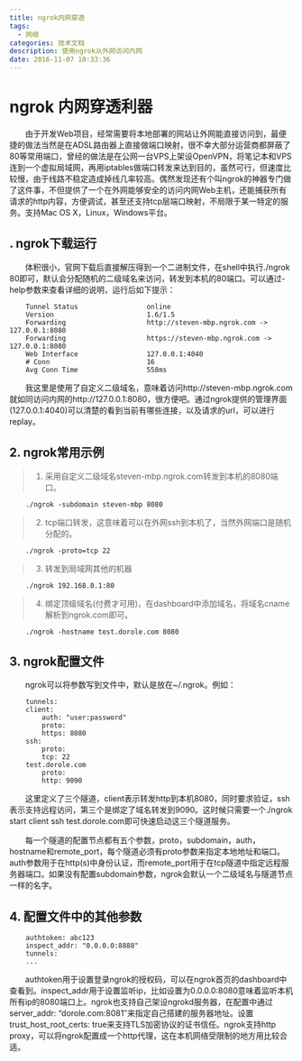 ```yaml
---
title: ngrok内网穿透
tags:
  - 网络
categories: 技术文档
description: 使用ngrok从外网访问内网
date: 2016-11-07 10:33:36
---
```



# ngrok 内网穿透利器

　　由于开发Web项目，经常需要将本地部署的网站让外网能直接访问到，最便捷的做法当然是在ADSL路由器上直接做端口映射，很不幸大部分运营商都屏蔽了80等常用端口，曾经的做法是在公网一台VPS上架设OpenVPN，将笔记本和VPS连到一个虚拟局域网，再用iptables做端口转发来达到目的，虽然可行，但速度比较慢，由于线路不稳定造成掉线几率较高。偶然发现还有个叫ngrok的神器专门做了这件事，不但提供了一个在外网能够安全的访问内网Web主机，还能捕获所有请求的http内容，方便调试，甚至还支持tcp层端口映射，不局限于某一特定的服务。支持Mac OS X，Linux，Windows平台。

## . ngrok下载运行

　　体积很小，官网下载后直接解压得到一个二进制文件，在shell中执行./ngrok 80即可，默认会分配随机的二级域名来访问，转发到本机的80端口。可以通过-help参数来查看详细的说明，运行后如下提示：

        Tunnel Status                 online
        Version                       1.6/1.5
        Forwarding                    http://steven-mbp.ngrok.com -> 127.0.0.1:8080
        Forwarding                    https://steven-mbp.ngrok.com -> 127.0.0.1:8080
        Web Interface                 127.0.0.1:4040
        # Conn                        16
        Avg Conn Time                 558ms
　　我这里是使用了自定义二级域名，意味着访问http://steven-mbp.ngrok.com就如同访问内网的http://127.0.0.1:8080，很方便吧。通过ngrok提供的管理界面(127.0.0.1:4040)可以清楚的看到当前有哪些连接，以及请求的url，可以进行replay。

## 2. ngrok常用示例
> 1. 采用自定义二级域名steven-mbp.ngrok.com转发到本机的8080端口。

        ./ngrok -subdomain steven-mbp 8080
> 2. tcp端口转发，这意味着可以在外网ssh到本机了，当然外网端口是随机分配的。

        ./ngrok -proto=tcp 22
> 3. 转发到局域网其他的机器

        ./ngrok 192.168.0.1:80
> 4. 绑定顶级域名(付费才可用)，在dashboard中添加域名，将域名cname解析到ngrok.com即可。

        ./ngrok -hostname test.dorole.com 8080
## 3. ngrok配置文件

　　ngrok可以将参数写到文件中，默认是放在~/.ngrok。例如：

        tunnels:
        client:
            auth: "user:password"
            proto:
            https: 8080
        ssh:
            proto: 
            tcp: 22
        test.dorole.com
            proto:
            http: 9090
　　这里定义了三个隧道，client表示转发http到本机8080，同时要求验证，ssh表示支持远程访问，第三个是绑定了域名转发到9090。这时候只需要一个./ngrok start client ssh test.dorole.com即可快速启动这三个隧道服务。

　　每一个隧道的配置节点都有五个参数，proto，subdomain，auth，hostname和remote_port，每个隧道必须有proto参数来指定本地地址和端口。auth参数用于在http(s)中身份认证，而remote_port用于在tcp隧道中指定远程服务器端口。如果没有配置subdomain参数，ngrok会默认一个二级域名与隧道节点一样的名字。

## 4. 配置文件中的其他参数

        authtoken: abc123
        inspect_addr: "0.0.0.0:8888"
        tunnels:
        ...
　　authtoken用于设置登录ngrok的授权码，可以在ngrok首页的dashboard中查看到。inspect_addr用于设置监听ip，比如设置为0.0.0.0:8080意味着监听本机所有ip的8080端口上。ngrok也支持自己架设ngrokd服务器，在配置中通过server_addr: “dorole.com:8081″来指定自己搭建的服务器地址。设置trust_host_root_certs: true来支持TLS加密协议的证书信任。ngrok支持http proxy，可以将ngrok配置成一个http代理，这在本机网络受限制的地方用比较合适。


